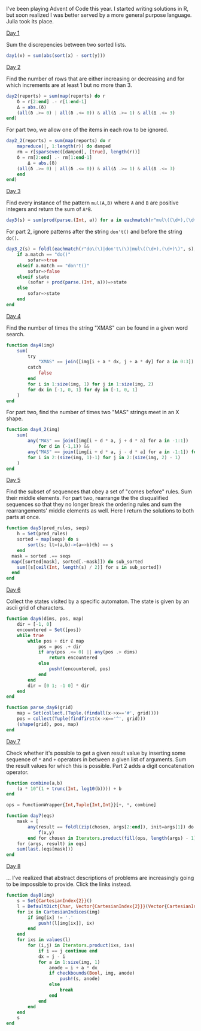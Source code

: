 I've been playing Advent of Code this year. I started writing solutions in R, but soon realized I was better served by a more general purpose language. Julia took its place. 

[Day 1](https://adventofcode.com/2024/day/1)

Sum the discrepencies between two sorted lists. 

```julia
day1(x) = sum(abs(sort(x) - sort(y)))
```

[Day 2](https://adventofcode.com/2024/day/2)

Find the number of rows that are either increasing or decreasing and for which increments are at least 1 but no more than 3. 

```julia
day2(reports) = sum(map(reports) do r
	δ = r[2:end] .- r[1:end-1]
	Δ = abs.(δ)
	(all(δ .>= 0) | all(δ .<= 0)) & all(Δ .>= 1) & all(Δ .<= 3)
end)
```

For part two, we allow one of the items in each row to be ignored. 

```julia
day2_2(reports) = sum(map(reports) do r
	mapreduce(|, 1:length(r)) do damped
    rm = r[sparsevec([damped], [true], length(r))]
    δ = rm[2:end] .- rm[1:end-1]
		Δ = abs.(δ)
    (all(δ .>= 0) | all(δ .<= 0)) & all(Δ .>= 1) & all(Δ .<= 3)
	end
end)
```



[Day 3](https://adventofcode.com/2024/day/3)

Find every instance of the pattern `mul(A,B)` where `A` and `B` are positive integers and return the sum of `A*B`. 

```julia
day3(s) = sum(prod(parse.(Int, a)) for a in eachmatch(r"mul\((\d+),(\d+)\)", s))
```

For part 2, ignore patterns after the string `don't()` and before the string `do()`. 

```julia
day3_2(s) = foldl(eachmatch(r"do\(\)|don't\(\)|mul\((\d+),(\d+)\)", s), init=0=>true) do (sofar, state), a
	if a.match == "do()"
		sofar=>true
	elseif a.match == "don't()"
		sofar=>false
	elseif state
		(sofar + prod(parse.(Int, a)))=>state
	else
		sofar=>state
	end
end
```



[Day 4](https://adventofcode.com/2024/day/4)

Find the number of times the string "XMAS" can be found in a given word search. 

```julia
function day4(img)
    sum(
        try
            "XMAS" == join([img[i + a * dx, j + a * dy] for a in 0:3])
        catch
            false
        end
        for i in 1:size(img, 1) for j in 1:size(img, 2)
        for dx in [-1, 0, 1] for dy in [-1, 0, 1]
    )
end
```

For part two, find the number of times two "MAS" strings meet in an X shape. 

```julia
function day4_2(img)
    sum(
		any("MAS" == join([img[i + d * a, j + d * a] for a in -1:1])
			for d in (-1,1)) &&
		any("MAS" == join([img[i + d * a, j - d * a] for a in -1:1]) for d in (-1,1))
        for i in 2:(size(img, 1)-1) for j in 2:(size(img, 2) - 1)
    )
end
```



[Day 5](https://adventofcode.com/2024/day/5)

Find the subset of sequences that obey a set of "comes before" rules. Sum their middle elements. For part two, rearrange the the disqualified sequences so that they no longer break the ordering rules and sum the rearrangements' middle elements as well. Here I return the solutions to both parts at once. 

```julia
function day5(pred_rules, seqs)
	h = Set(pred_rules)
	sorted = map(seqs) do s
		sort(s; lt=(a,b)->(a=>b)∈h) == s
	end
  mask = sorted .== seqs
  map([sorted[mask], sorted[.~mask]]) do sub_sorted
    sum([s[ceil(Int, length(s) / 2)] for s in sub_sorted])
  end
end
```



[Day 6](https://adventofcode.com/2024/day/6)

Collect the states visited by a specific automaton. The state is given by an ascii grid of characters. 

```julia
function day6(dims, pos, map)
	dir = [-1, 0]
	encountered = Set([pos])
	while true
		while pos + dir ∉ map
			pos = pos .+ dir
			if any(pos .<= 0) || any(pos .> dims)
				return encountered
			else
				push!(encountered, pos)
			end
		end
		dir = [0 1; -1 0] * dir
	end
end

function parse_day6(grid)
	map = Set(collect.(Tuple.(findall(x->x=='#', grid))))
	pos = collect(Tuple(findfirst(x->x=='^', grid)))
	(shape(grid), pos, map)
end
```



[Day 7](https://adventofcode.com/2024/day/7)

Check whether it's possible to get a given result value by inserting some sequence of `*` and `+`  operators in between a given list of arguments. Sum the result values  for which this is possible. Part 2 adds a digit concatenation operator. 

```julia
function combine(a,b)
	(a * 10^(1 + trunc(Int, log10(b)))) + b
end

ops = FunctionWrapper{Int,Tuple{Int,Int}}[+, *, combine]

function day7(eqs)
	mask = [
		any(result == foldl(zip(chosen, args[2:end]), init=args[1]) do x, (f, y)
			f(x,y)
		end for chosen in Iterators.product(fill(ops, length(args) - 1)...))
	for (args, result) in eqs]
	sum(last.(eqs[mask]))
end
```



[Day 8](https://adventofcode.com/2024/day/8)

... I've realized that abstract descriptions of problems are increasingly going to be impossible to provide. Click the links instead. 

```julia
function day8(img)
	s = Set{CartesianIndex{2}}()
	l = DefaultDict{Char, Vector{CartesianIndex{2}}}(Vector{CartesianIndex{2}})
	for ix in CartesianIndices(img)
		if img[ix] != '.'
			push!(l[img[ix]], ix)
		end
	end
	for ixs in values(l)
		for (i,j) in Iterators.product(ixs, ixs)
			if i == j continue end
			dx = j - i
			for a in 1:size(img, 1)
				anode = i + a * dx
				if checkbounds(Bool, img, anode)
					push!(s, anode)
				else
					break
				end
			end
		end
	end
	s
end
```

